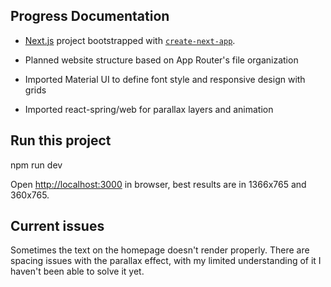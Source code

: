 ## Progress Documentation

- [Next.js](https://nextjs.org/) project bootstrapped with [`create-next-app`](https://github.com/vercel/next.js/tree/canary/packages/create-next-app). 

- Planned website structure based on App Router's file organization

- Imported Material UI to define font style and responsive design with grids

- Imported react-spring/web for parallax layers and animation


## Run this project

npm run dev

Open [http://localhost:3000](http://localhost:3000) in browser, best results are in 1366x765 and 360x765.

## Current issues
Sometimes the text on the homepage doesn't render properly.
There are spacing issues with the parallax effect, with my limited understanding of it I haven't been able to solve it yet.